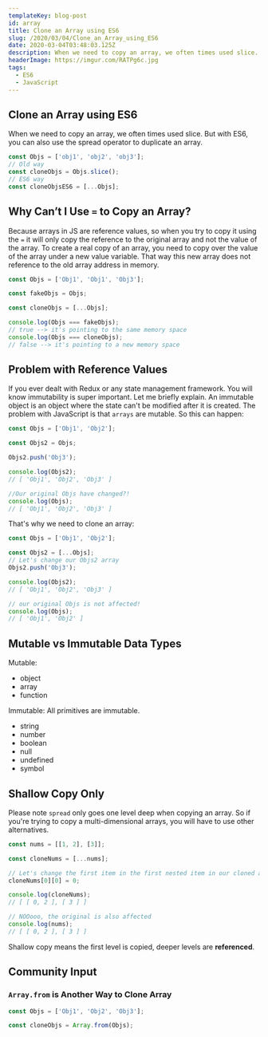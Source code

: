 ```yaml
---
templateKey: blog-post
id: array
title: Clone an Array using ES6
slug: /2020/03/04/Clone_an_Array_using_ES6
date: 2020-03-04T03:48:03.125Z
description: When we need to copy an array, we often times used slice. But with ES6, you can also use the spread operator to duplicate an array.
headerImage: https://imgur.com/RATPg6c.jpg
tags:
  - ES6
  - JavaScript
---
```

## Clone an Array using ES6

When we need to copy an array, we often times used slice. But with ES6, you can also use the spread operator to duplicate an array.
```javascript
const Objs = ['obj1', 'obj2', 'obj3'];
// Old way
const cloneObjs = Objs.slice();
// ES6 way
const cloneObjsES6 = [...Objs];
```
## Why Can’t I Use `=` to Copy an Array?

Because arrays in JS are reference values, so when you try to copy it using the `=` it will only copy the reference to the original array and not the value of the array. To create a real copy of an array, you need to copy over the value of the array under a new value variable. That way this new array does not reference to the old array address in memory.

```javascript
const Objs = ['Obj1', 'Obj1', 'Obj3'];

const fakeObjs = Objs;

const cloneObjs = [...Objs];

console.log(Objs === fakeObjs);
// true --> it's pointing to the same memory space
console.log(Objs === cloneObjs);
// false --> it's pointing to a new memory space
```

## Problem with Reference Values

If you ever dealt with Redux or any state management framework. You will know immutability is super important. Let me briefly explain. An immutable object is an object where the state can't be modified after it is created. The problem with JavaScript is that `arrays` are mutable. So this can happen:

```javascript
const Objs = ['Obj1', 'Obj2'];

const Objs2 = Objs;

Objs2.push('Obj3');

console.log(Objs2);
// [ 'Obj1', 'Obj2', 'Obj3' ]

//Our original Objs have changed?!
console.log(Objs);
// [ 'Obj1', 'Obj2', 'Obj3' ]
```

That's why we need to clone an array:

```javascript
const Objs = ['Obj1', 'Obj2'];

const Objs2 = [...Objs];
// Let's change our Objs2 array
Objs2.push('Obj3');

console.log(Objs2);
// [ 'Obj1', 'Obj2', 'Obj3' ]

// our original Objs is not affected!
console.log(Objs);
// [ 'Obj1', 'Obj2' ]
```

## Mutable vs Immutable Data Types

Mutable:
- object
- array
- function

Immutable:
All primitives are immutable.
- string
- number
- boolean
- null
- undefined
- symbol

## Shallow Copy Only

Please note `spread` only goes one level deep when copying an array. So if you're trying to copy a multi-dimensional arrays, you will have to use other alternatives.

```javascript
const nums = [[1, 2], [3]];

const cloneNums = [...nums];

// Let's change the first item in the first nested item in our cloned array.
cloneNums[0][0] = 0;

console.log(cloneNums);
// [ [ 0, 2 ], [ 3 ] ]

// NOOooo, the original is also affected
console.log(nums);
// [ [ 0, 2 ], [ 3 ] ]
```

Shallow copy means the first level is copied, deeper levels are **referenced**.

## Community Input

### `Array.from` is Another Way to Clone Array

```javascript
const Objs = ['Obj1', 'Obj2', 'Obj3'];

const cloneObjs = Array.from(Objs);
```
